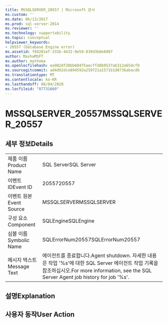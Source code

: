 ```yaml
---
title: MSSQLSERVER_20557 | Microsoft 문서
ms.custom: ''
ms.date: 06/13/2017
ms.prod: sql-server-2014
ms.reviewer: ''
ms.technology: supportability
ms.topic: conceptual
helpviewer_keywords:
- 20557 (Database Engine error)
ms.assetid: f94281ef-331b-4432-9e59-839d3b0e6897
author: MashaMSFT
ms.author: mathoma
ms.openlocfilehash: ea902df38bb604f5aecffd8b9537a6312e65dcf8
ms.sourcegitcommit: ad4d92dce894592a259721a1571b1d8736abacdb
ms.translationtype: MT
ms.contentlocale: ko-KR
ms.lasthandoff: 08/04/2020
ms.locfileid: "87731660"
---
```

# <a name="mssqlserver_20557"></a><span data-ttu-id="2daa0-102">MSSQLSERVER_20557</span><span class="sxs-lookup"><span data-stu-id="2daa0-102">MSSQLSERVER_20557</span></span>
    
## <a name="details"></a><span data-ttu-id="2daa0-103">세부 정보</span><span class="sxs-lookup"><span data-stu-id="2daa0-103">Details</span></span>  
  
|||  
|-|-|  
|<span data-ttu-id="2daa0-104">제품 이름</span><span class="sxs-lookup"><span data-stu-id="2daa0-104">Product Name</span></span>|<span data-ttu-id="2daa0-105">SQL Server</span><span class="sxs-lookup"><span data-stu-id="2daa0-105">SQL Server</span></span>|  
|<span data-ttu-id="2daa0-106">이벤트 ID</span><span class="sxs-lookup"><span data-stu-id="2daa0-106">Event ID</span></span>|<span data-ttu-id="2daa0-107">20557</span><span class="sxs-lookup"><span data-stu-id="2daa0-107">20557</span></span>|  
|<span data-ttu-id="2daa0-108">이벤트 원본</span><span class="sxs-lookup"><span data-stu-id="2daa0-108">Event Source</span></span>|<span data-ttu-id="2daa0-109">MSSQLSERVER</span><span class="sxs-lookup"><span data-stu-id="2daa0-109">MSSQLSERVER</span></span>|  
|<span data-ttu-id="2daa0-110">구성 요소</span><span class="sxs-lookup"><span data-stu-id="2daa0-110">Component</span></span>|<span data-ttu-id="2daa0-111">SQLEngine</span><span class="sxs-lookup"><span data-stu-id="2daa0-111">SQLEngine</span></span>|  
|<span data-ttu-id="2daa0-112">심볼 이름</span><span class="sxs-lookup"><span data-stu-id="2daa0-112">Symbolic Name</span></span>|<span data-ttu-id="2daa0-113">SQLErrorNum20557</span><span class="sxs-lookup"><span data-stu-id="2daa0-113">SQLErrorNum20557</span></span>|  
|<span data-ttu-id="2daa0-114">메시지 텍스트</span><span class="sxs-lookup"><span data-stu-id="2daa0-114">Message Text</span></span>|<span data-ttu-id="2daa0-115">에이전트를 종료합니다.</span><span class="sxs-lookup"><span data-stu-id="2daa0-115">Agent shutdown.</span></span> <span data-ttu-id="2daa0-116">자세한 내용은 작업 '%s'에 대한 SQL Server 에이전트 작업 기록을 참조하십시오.</span><span class="sxs-lookup"><span data-stu-id="2daa0-116">For more information, see the SQL Server Agent job history for job '%s'.</span></span>|  
  
## <a name="explanation"></a><span data-ttu-id="2daa0-117">설명</span><span class="sxs-lookup"><span data-stu-id="2daa0-117">Explanation</span></span>  
  
## <a name="user-action"></a><span data-ttu-id="2daa0-118">사용자 동작</span><span class="sxs-lookup"><span data-stu-id="2daa0-118">User Action</span></span>  
  
